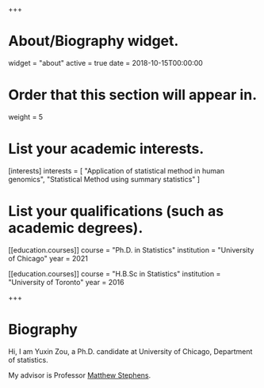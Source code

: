 +++
# About/Biography widget.
widget = "about"
active = true
date = 2018-10-15T00:00:00

# Order that this section will appear in.
weight = 5

# List your academic interests.
[interests]
  interests = [
    "Application of statistical method in human genomics",
    "Statistical Method using summary statistics"
  ]

# List your qualifications (such as academic degrees).
[[education.courses]]
  course = "Ph.D. in Statistics"
  institution = "University of Chicago"
  year = 2021

[[education.courses]]
  course = "H.B.Sc in Statistics"
  institution = "University of Toronto"
  year = 2016
 
+++

# Biography

Hi, I am Yuxin Zou, a Ph.D. candidate at University of Chicago, Department of statistics. 

My advisor is Professor [Matthew Stephens](http://stephenslab.uchicago.edu/).
